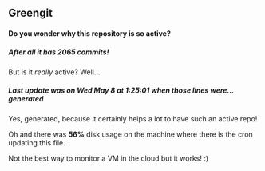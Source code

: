 ## Greengit

#### Do you wonder why this repository is so active?

##### After all it has 2065 commits!

But is it *really* active? Well...

##### Last update was on Wed May 8 at 1:25:01 when those lines were... generated

Yes, generated, because it certainly helps a lot to have such an active repo!

Oh and there was **56%** disk usage on the machine
where there is the cron updating this file.

Not the best way to monitor a VM in the cloud but it works! :)
